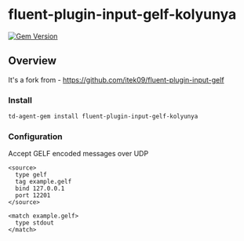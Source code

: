 # fluent-plugin-input-gelf-kolyunya

[![Gem Version](https://badge.fury.io/rb/fluent-plugin-input-gelf-kolyunya.svg)](http://badge.fury.io/rb/fluent-plugin-input-gelf-kolyunya)

## Overview

It's a fork from - https://github.com/itek09/fluent-plugin-input-gelf

### Install

```sh
td-agent-gem install fluent-plugin-input-gelf-kolyunya
```

### Configuration

Accept GELF encoded messages over UDP

```
<source>
  type gelf
  tag example.gelf
  bind 127.0.0.1
  port 12201
</source>

<match example.gelf>
  type stdout
</match>
```
